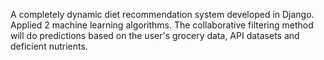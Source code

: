 A completely dynamic diet recommendation system developed in Django. Applied 2 machine learning algorithms. The collaborative filtering method will do predictions based on the user's grocery data, API datasets and deficient nutrients.
